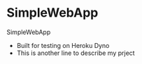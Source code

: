# SimpleWebApp
SimpleWebApp
* Built for testing on Heroku Dyno
* This is another line to describe my prject
